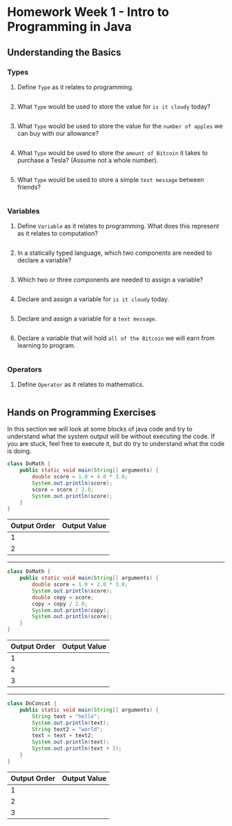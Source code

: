 Homework Week 1 - Intro to Programming in Java
==============================================
Understanding the Basics
------------------------
### Types
1. Define `Type` as it relates to programming.
```markdown
```
2. What `Type` would be used to store the value for `is it cloudy` today?
```java
```
3. What `Type` would be used to store the value for the `number of apples` we can buy with our allowance?
```java
```
4. What `Type` would be used to store the `amount of Bitcoin` it takes to purchase a Tesla? (Assume not a whole number).
```java
```
5. What `Type` would be used to store a simple `text message` between friends?
```java
```
### Variables
1. Define `Variable` as it relates to programming. What does this represent as it relates to computation?
```markdown
```
2. In a statically typed language, which two components are needed to declare a variable?
```markdown
```
3. Which two or three components are needed to assign a variable?
```markdown
```
4. Declare and assign a variable for `is it cloudy` today.
```java
```
5. Declare and assign a variable for a `text message`.
```java
```
6. Declare a variable that will hold `all of the Bitcoin` we will earn from learning to program.
```java
```
### Operators
1. Define `Operator` as it relates to mathematics.
```markdown
```

Hands on Programming Exercises
------------------------------
In this section we will look at some blocks of java code and try to understand what the system output will be without executing the code. If you are stuck, feel free to execute it, but do try to understand what the code is doing. 
```java
class DoMath {
    public static void main(String[] arguments) {
        double score = 1.0 + 4.0 * 3.0;
        System.out.println(score);
        score = score / 2.0;
        System.out.println(score);
    }
}
```
| Output Order      | Output Value     |
| :---              |    :----:        |
| 1                 |                  |
| 2                 |                  |
____
```java
class DoMath {
    public static void main(String[] arguments) {
        double score = 1.0 + 2.0 * 3.0;
        System.out.println(score);
        double copy = score;
        copy = copy / 2.0;
        System.out.println(copy);
        System.out.println(score);
    }
}
```
| Output Order      | Output Value     |
| :---              |    :----:        |
| 1                 |                  |
| 2                 |                  |
| 3                 |                  |
___
```java
class DoConcat {
    public static void main(String[] arguments) {
        String text = "hello";
        System.out.println(text);
        String text2 = "world";
        text = text + text2;
        System.out.println(text);
        System.out.println(text + 3);
    }
}
```
| Output Order      | Output Value     |
| :---              |    :----:        |
| 1                 |                  |
| 2                 |                  |
| 3                 |                  |